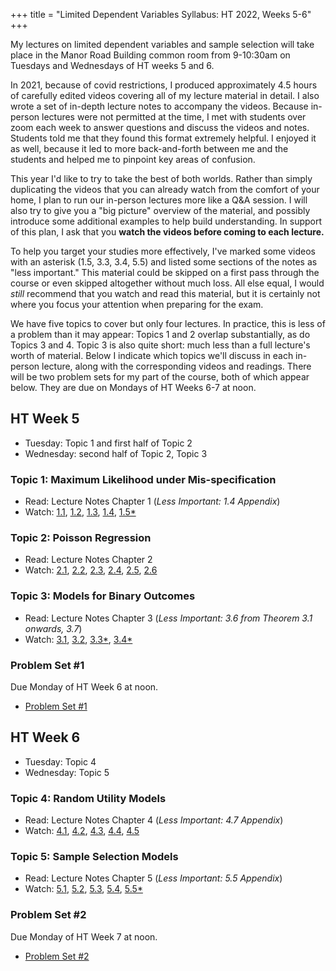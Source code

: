 +++
title = "Limited Dependent Variables Syllabus: HT 2022, Weeks 5-6"
+++

My lectures on limited dependent variables and sample selection will take place in the Manor Road Building common room from 9-10:30am on Tuesdays and Wednesdays of HT weeks 5 and 6.

In 2021, because of covid restrictions, I produced approximately 4.5 hours of carefully edited videos covering all of my lecture material in detail. I also wrote a set of in-depth lecture notes to accompany the videos. Because in-person lectures were not permitted at the time, I met with students over zoom each week to answer questions and discuss the videos and notes. Students told me that they found this format extremely helpful. I enjoyed it as well, because it led to more back-and-forth between me and the students and helped me to pinpoint key areas of confusion.

This year I'd like to try to take the best of both worlds. Rather than simply duplicating the videos that you can already watch from the comfort of your home, I plan to run our in-person lectures more like a Q&A session. I will also try to give you a "big picture" overview of the material, and possibly introduce some additional examples to help build understanding. In support of this plan, I ask that you **watch the videos before coming to each lecture.** 

To help you target your studies more effectively, I've marked some videos with an asterisk (1.5, 3.3, 3.4, 5.5) and listed some sections of the notes as "less important." This material could be skipped on a first pass through the course or even skipped altogether without much loss. All else equal, I would *still* recommend that you watch and read this material, but it is certainly not where you focus your attention when preparing for the exam.

We have five topics to cover but only four lectures. In practice, this is less of a problem than it may appear: Topics 1 and 2 overlap substantially, as do Topics 3 and 4. Topic 3 is also quite short: much less than a full lecture's worth of material. Below I indicate which topics we'll discuss in each in-person lecture, along with the corresponding videos and readings. There will be two problem sets for my part of the course, both of which appear below. They are due on Mondays of HT Weeks 6-7 at noon.


## HT Week 5
- Tuesday: Topic 1 and first half of Topic 2
- Wednesday: second half of Topic 2, Topic 3

### Topic 1: Maximum Likelihood under Mis-specification
  - Read: Lecture Notes Chapter 1 (*Less Important: 1.4 Appendix*)
  - Watch: [1.1](https://expl.ai/CHAKTHR), [1.2](https://expl.ai/REZKTJY), [1.3](https://expl.ai/MRVFZMR), [1.4](https://expl.ai/TZBUFGU), [1.5*](https://expl.ai/MDCWESE)

### Topic 2: Poisson Regression
  - Read: Lecture Notes Chapter 2
  - Watch: [2.1](https://expl.ai/YZFFBCH), [2.2](https://expl.ai/AUEJLRB), [2.3](https://expl.ai/SUDPHVT), [2.4](https://expl.ai/FCSUTGZ), [2.5](https://expl.ai/KRJBUDF), [2.6](https://expl.ai/RCDDGQV)

### Topic 3: Models for Binary Outcomes
 - Read: Lecture Notes Chapter 3 (*Less Important: 3.6 from Theorem 3.1 onwards, 3.7*)
 - Watch: [3.1](https://expl.ai/XSLDYZE), [3.2](https://expl.ai/ZULFNLF), [3.3*](https://expl.ai/KAHUPJN), [3.4*](https://expl.ai/ANETTMF)


### Problem Set #1 
Due Monday of HT Week 6 at noon.
  - [Problem Set #1](/ps1.pdf)
<!--- [Problem Set #1 Solutions](/ps1-solutions.pdf)-->

## HT Week 6
- Tuesday: Topic 4
- Wednesday: Topic 5

### Topic 4: Random Utility Models
  - Read: Lecture Notes Chapter 4 (*Less Important: 4.7 Appendix*) 
  - Watch: [4.1](https://expl.ai/MWEXXUE), [4.2](https://expl.ai/QLEKBJJ), [4.3](https://expl.ai/CAAGSWP), [4.4](https://expl.ai/CAUVVDH), [4.5](https://expl.ai/XTXUDBU)

### Topic 5: Sample Selection Models 
  - Read: Lecture Notes Chapter 5 (*Less Important: 5.5 Appendix*)
  - Watch: [5.1](https://expl.ai/UXFHFNQ), [5.2](https://expl.ai/YAATEME), [5.3](https://expl.ai/LJBUHZQ), [5.4](https://expl.ai/BRXKQNX), [5.5*](https://expl.ai/VFARCYE)

<!--### Lecture 6: Applied Examples in R 
*You will need the material in this lecture for problem 4 on Problem Set 1 and problem 5 on Problem Set 2.*

- Read: [Applied Examples: Count Data and Binary Outcomes](/r-examples.pdf)
- Watch: [6.1](https://expl.ai/ZQUDLSS), [6.2](https://expl.ai/USFRDBE), [6.3](https://expl.ai/YNWZCNB)-->

### Problem Set #2
Due Monday of HT Week 7 at noon.
- [Problem Set #2](/ps2.pdf)
<!--- [Problem Set #2 Solutions](/ps2-solutions.pdf)-->

<!--## TT Week 4, 2021-->

<!--### Revision Lecture
  - Monday, May 17th from 9:30-11am ~~in the Manor Road Building~~ *Unfortunately I have just learned that I will not be permitted to give this lecture in-person, so it will have to take place on zoom. Details will appear on canvas soon.*
  - [sample exam problem](/limdep-exam-practice.pdf), [solution](/limdep-exam-practice-soln.pdf)-->
